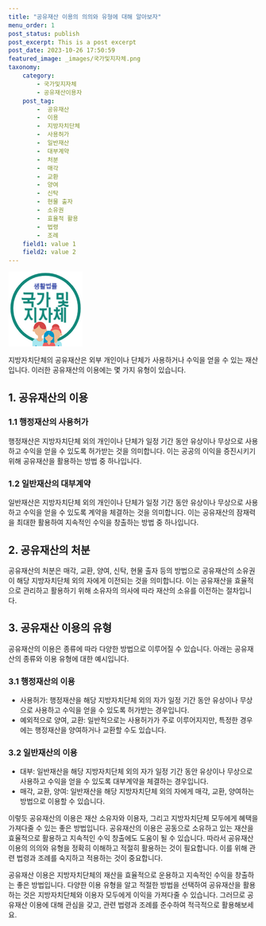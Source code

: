 ```yaml
---
title: "공유재산 이용의 의의와 유형에 대해 알아보자"
menu_order: 1
post_status: publish
post_excerpt: This is a post excerpt
post_date: 2023-10-26 17:50:59
featured_image: _images/국가및지자체.png
taxonomy:
    category:
        - 국가및지자체
        - 공유재산이용자
    post_tag:
        -  공유재산
        -  이용
        -  지방자치단체
        -  사용허가
        -  일반재산
        -  대부계약
        -  처분
        -  매각
        -  교환
        -  양여
        -  신탁
        -  현물 출자
        -  소유권
        -  효율적 활용
        -  법령
        -  조례
    field1: value 1
    field2: value 2
---
```


![국가및지자체](/_images/국가및지자체.png)

지방자치단체의 공유재산은 외부 개인이나 단체가 사용하거나 수익을 얻을 수 있는 재산입니다. 이러한 공유재산의 이용에는 몇 가지 유형이 있습니다.

## 1. 공유재산의 이용

### 1.1 행정재산의 사용허가

행정재산은 지방자치단체 외의 개인이나 단체가 일정 기간 동안 유상이나 무상으로 사용하고 수익을 얻을 수 있도록 허가받는 것을 의미합니다. 이는 공공의 이익을 증진시키기 위해 공유재산을 활용하는 방법 중 하나입니다.

### 1.2 일반재산의 대부계약

일반재산은 지방자치단체 외의 개인이나 단체가 일정 기간 동안 유상이나 무상으로 사용하고 수익을 얻을 수 있도록 계약을 체결하는 것을 의미합니다. 이는 공유재산의 잠재력을 최대한 활용하여 지속적인 수익을 창출하는 방법 중 하나입니다.

## 2. 공유재산의 처분

공유재산의 처분은 매각, 교환, 양여, 신탁, 현물 출자 등의 방법으로 공유재산의 소유권이 해당 지방자치단체 외의 자에게 이전되는 것을 의미합니다. 이는 공유재산을 효율적으로 관리하고 활용하기 위해 소유자의 의사에 따라 재산의 소유를 이전하는 절차입니다.

## 3. 공유재산 이용의 유형

공유재산의 이용은 종류에 따라 다양한 방법으로 이루어질 수 있습니다. 아래는 공유재산의 종류와 이용 유형에 대한 예시입니다.

### 3.1 행정재산의 이용

- 사용허가: 행정재산을 해당 지방자치단체 외의 자가 일정 기간 동안 유상이나 무상으로 사용하고 수익을 얻을 수 있도록 허가받는 경우입니다.
- 예외적으로 양여, 교환: 일반적으로는 사용허가가 주로 이루어지지만, 특정한 경우에는 행정재산을 양여하거나 교환할 수도 있습니다.

### 3.2 일반재산의 이용

- 대부: 일반재산을 해당 지방자치단체 외의 자가 일정 기간 동안 유상이나 무상으로 사용하고 수익을 얻을 수 있도록 대부계약을 체결하는 경우입니다.
- 매각, 교환, 양여: 일반재산을 해당 지방자치단체 외의 자에게 매각, 교환, 양여하는 방법으로 이용할 수 있습니다.

이렇듯 공유재산의 이용은 재산 소유자와 이용자, 그리고 지방자치단체 모두에게 혜택을 가져다줄 수 있는 좋은 방법입니다. 공유재산의 이용은 공동으로 소유하고 있는 재산을 효율적으로 활용하고 지속적인 수익 창출에도 도움이 될 수 있습니다. 따라서 공유재산 이용의 의의와 유형을 정확히 이해하고 적절히 활용하는 것이 필요합니다. 이를 위해 관련 법령과 조례를 숙지하고 적용하는 것이 중요합니다.

공유재산 이용은 지방자치단체의 재산을 효율적으로 운용하고 지속적인 수익을 창출하는 좋은 방법입니다. 다양한 이용 유형을 알고 적절한 방법을 선택하여 공유재산을 활용하는 것은 지방자치단체와 이용자 모두에게 이익을 가져다줄 수 있습니다. 그러므로 공유재산 이용에 대해 관심을 갖고, 관련 법령과 조례를 준수하여 적극적으로 활용해보세요.

